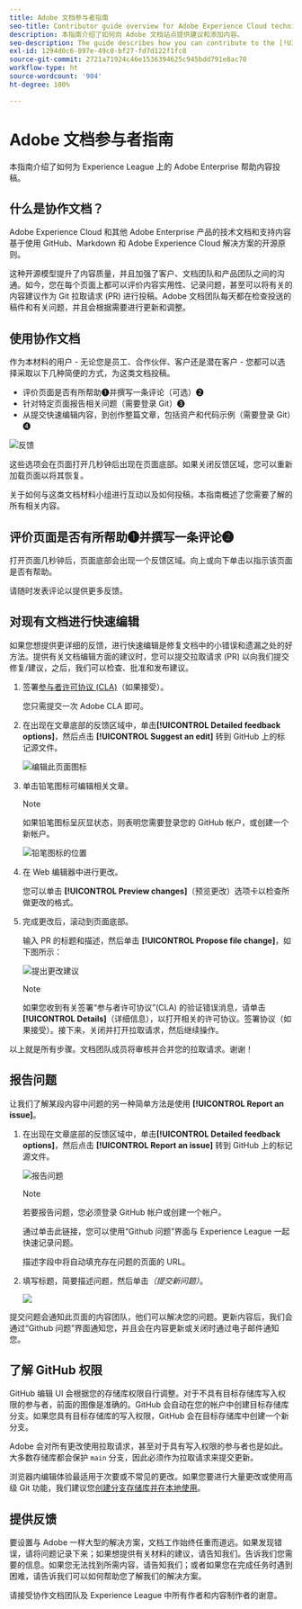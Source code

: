 ```yaml
---
title: Adobe 文档参与者指南
seo-title: Contributor guide overview for Adobe Experience Cloud technical documentation
description: 本指南介绍了如何向 Adobe 文档站点提供建议和添加内容。
seo-description: The guide describes how you can contribute to the [!UICONTROL Adobe Experience Cloud] technical documentation.
exl-id: 1294d0c6-897e-49c0-bf27-fd7d122f1fc8
source-git-commit: 2721a71924c46e1536394625c945bdd791e8ac70
workflow-type: ht
source-wordcount: '904'
ht-degree: 100%

---
```


# Adobe 文档参与者指南

本指南介绍了如何为 Experience League 上的 Adobe Enterprise 帮助内容投稿。

## 什么是协作文档？

Adobe Experience Cloud 和其他 Adobe Enterprise 产品的技术文档和支持内容基于使用 GitHub、Markdown 和 Adobe Experience Cloud 解决方案的开源原则。

这种开源模型提升了内容质量，并且加强了客户、文档团队和产品团队之间的沟通。如今，您在每个页面上都可以评价内容实用性、记录问题，甚至可以将有关的内容建议作为 Git 拉取请求 (PR) 进行投稿。Adobe 文档团队每天都在检查投送的稿件和有关问题，并且会根据需要进行更新和调整。

## 使用协作文档

作为本材料的用户 - 无论您是员工、合作伙伴、客户还是潜在客户 - 您都可以选择采取以下几种简便的方式，为这类文档投稿。

* 评价页面是否有所帮助❶并撰写一条评论（可选）❷
* 针对特定页面报告相关问题（需要登录 Git）❸
* 从提交快速编辑内容，到创作整篇文章，包括资产和代码示例（需要登录 Git）❹

![反馈](assets/feedback-options.png)

这些选项会在页面打开几秒钟后出现在页面底部。如果关闭反馈区域，您可以重新加载页面以将其恢复。

关于如何与这类文档材料小组进行互动以及如何投稿，本指南概述了您需要了解的所有相关内容。

<!--
>[!IMPORTANT]
>All repositories that publish to docs.adobe.com have adopted the [Adobe Open Source Code of Conduct](../code-of-conduct.md) or the [.NET Foundation Code of Conduct](https://dotnetfoundation.org/code-of-conduct). For more information, see the [Contributing](../contributing.md) article.
>
> Minor corrections or clarifications to documentation and code examples in public repositories are covered by the [Adobe Documentation Terms of Use](https://www.adobe.com/legal/terms.html). New or significant changes generate a comment in the pull request, asking you to submit an online Contribution License Agreement (CLA) if you are not an employee of Adobe. We need you to complete the online form before we can review or accept your pull request.
-->

## 评价页面是否有所帮助❶并撰写一条评论❷

打开页面几秒钟后，页面底部会出现一个反馈区域。向上或向下单击以指示该页面是否有帮助。

请随时发表评论以提供更多反馈。

## 对现有文档进行快速编辑

如果您想提供更详细的反馈，进行快速编辑是修复文档中的小错误和遗漏之处的好方法。提供有关文档编辑方面的建议时，您可以提交拉取请求 (PR) 以向我们提交修复/建议，之后，我们可以检查、批准和发布建议。

1. 签署[参与者许可协议 (CLA)](http://opensource.adobe.com/cla.html)（如果接受）。

   您只需提交一次 Adobe CLA 即可。

1. 在出现在文章底部的反馈区域中，单击&#x200B;**[!UICONTROL Detailed feedback options]**，然后点击 **[!UICONTROL Suggest an edit]** 转到 GitHub 上的标记源文件。

   ![编辑此页面图标](/help/assets/feedback-suggest-edit.png)

1. 单击铅笔图标可编辑相关文章。

   >[!NOTE]
   >
   >如果铅笔图标呈灰显状态，则表明您需要登录您的 GitHub 帐户，或创建一个新帐户。

   ![铅笔图标的位置](assets/git_edit.png)

1. 在 Web 编辑器中进行更改。

   您可以单击 **[!UICONTROL Preview changes]**（预览更改）选项卡以检查所做更改的格式。

1. 完成更改后，滚动到页面底部。

   输入 PR 的标题和描述，然后单击 **[!UICONTROL Propose file change]**，如下图所示：

   ![提出更改建议](assets/submit-pull-request.png)

   >[!NOTE]
   >
   >如果您收到有关签署“参与者许可协议”(CLA) 的验证错误消息，请单击 **[!UICONTROL Details]**（详细信息），以打开相关的许可协议。签署协议（如果接受）。接下来，关闭并打开拉取请求，然后继续操作。

以上就是所有步骤。文档团队成员将审核并合并您的拉取请求。谢谢！

## 报告问题

让我们了解某段内容中问题的另一种简单方法是使用 **[!UICONTROL Report an issue]**。

1. 在出现在文章底部的反馈区域中，单击&#x200B;**[!UICONTROL Detailed feedback options]**，然后点击 **[!UICONTROL Report an issue]** 转到 GitHub 上的标记源文件。

   ![报告问题](assets/feedback-report-issue.png)

   >[!NOTE]
   >
   >若要报告问题，您必须登录 GitHub 帐户或创建一个帐户。

   通过单击此链接，您可以使用“Github 问题”界面与 Experience League 一起快速记录问题。

   描述字段中将自动填充存在问题的页面的 URL。

1. 填写标题，简要描述问题，然后单击&#x200B;*（提交新问题）*。

   ![](assets/git_issue_example.png)

提交问题会通知此页面的内容团队，他们可以解决您的问题。更新内容后，我们会通过“Github 问题”界面通知您，并且会在内容更新或关闭时通过电子邮件通知您。

## 了解 GitHub 权限

GitHub 编辑 UI 会根据您的存储库权限自行调整。对于不具有目标存储库写入权限的参与者，前面的图像是准确的。GitHub 会自动在您的帐户中创建目标存储库分支。如果您具有目标存储库的写入权限，GitHub 会在目标存储库中创建一个新分支。

Adobe 会对所有更改使用拉取请求，甚至对于具有写入权限的参与者也是如此。大多数存储库都会保护 `main` 分支，因此必须作为拉取请求来提交更新。

浏览器内编辑体验最适用于次要或不常见的更改。如果您要进行大量更改或使用高级 Git 功能，我们建议您[创建分支存储库并在本地使用](setup/full-workflow.md)。

## 提供反馈

要设置与 Adobe 一样大型的解决方案，文档工作始终任重而道远。如果发现错误，请将问题记录下来；如果想提供有关材料的建议，请告知我们。告诉我们您需要的信息。如果您无法找到所需内容，请告知我们；或者如果您在完成任务时遇到困难，请告诉我们可以如何帮助您了解我们的解决方案。

请接受协作文档团队及 Experience League 中所有作者和内容制作者的谢意。
